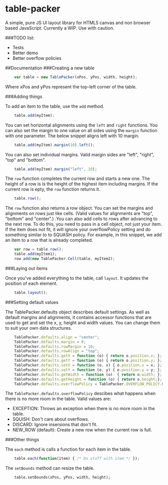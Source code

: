 table-packer
============

A simple, pure JS UI layout library for HTML5 canvas and non browser based
JavaScript. Currently a WIP. Use with caution.

###TODO list:
 * Tests
 * Better demo
 * Better overflow policies


##Documentation
###Creating a new table

```javascript
    var table = new TablePacker(xPos, yPos, width, height);
```
Where xPos and yPos represent the top-left corner of the table.

###Adding things

To add an item to the table, use the `add` method.

```javascript
    table.add(myItem);
```

You can set horizontal alignments using the `left` and `right` functions. You can also
set the margin to one value on all sides using the `margin` function with one parameter. 
The below snippet aligns left with 10 margin.

```javascript
    table.add(myItem).margin(10).left();
```

You can also set individual margins. Valid margin sides are "left", "right", "top" and "bottom".

```javascript
    table.add(myItem).margin("left", 10);
```

The `row` function completes the current row and starts a new one. The height of a row is
is the height of the highest item including margins. If the current row is epty, the `row`
function returns it.

```javascript
    table.row();
```

The `row` function also returns a row object. You can set the margins and alignments on rows
just like cells. (Valid values for alignments are "top", "bottom" and "center".) .You can also
add cells to rows after advancing to the next row. To do this, you need to pass in a cell object,
not just your item. If the item does not fit, it will ignore your overflowPolicy setting and
do something similar to to SQUASH policy. For example, in this snippet, we add an item to a
row that is already completed.

```javascript
    var row = table.row();
    table.add(myItem1);
    row.add(new TablePacker.Cell(table, myItem2);
```


###Laying out items

Once you've added everything to the table, call `layout`. It updates the position of each element.

```javascript
    table.layout();
```

###Setting default values

The TablePacker.defaults object describes default settings. As well as default margins and alignments,
it contains accessor functions that are used to get and set the x, y, height and width values. You can
change them to suit your own data structures.

```javascript
    TablePacker.defaults.align = "center";
    TablePacker.defaults.margin = 0;
    TablePacker.defaults.rowMargin = 10;
    TablePacker.defaults.rowAlign = "top";
    TablePacker.defaults.getX = function (o) { return o.position.x; };
    TablePacker.defaults.getY = function (o) { return o.position.y; };
    TablePacker.defaults.setX = function (o, x) { o.position.x = x; };
    TablePacker.defaults.setY = function (o, y) { o.position.y = y; };
    TablePacker.defaults.getWidth = function (o)  { return o.width; };
    TablePacker.defaults.getHeight = function (o) { return o.height;};
    TablePacker.defaults.overflowPolicy = TablePacker.OVERFLOW_POLICY.NEW_ROW;
```

The `TablePacker.defaults.overflowPolicy` descibes what happens when there is no more room in the table.
Valid values are: 
 * EXCEPTION: Throws an exception when there is no more room in the table.
 * SQUISH: Don't care about overflows.
 * DISCARD: Ignore insersions that don't fit.
 * NEW_ROW (default): Create a new row when the current row is full.


###Other things

The `each` method is calls a function for each item in the table.

```javascript
    table.each(function(item) { /* Do stuff with item */ });
```


The `setBounds` method can resize the table.

```setBounds
    table.setBounds(xPos, yPos, width, height);
```





